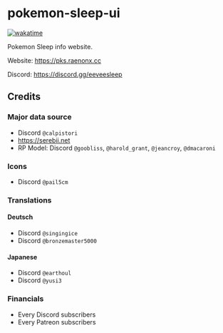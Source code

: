 # pokemon-sleep-ui

[![wakatime](https://wakatime.com/badge/user/9c3313d2-5936-4c7c-a318-28510e725dae/project/809a1333-d9ee-4528-aeec-32e6ff4ba693.svg?style=flat-square)](https://wakatime.com/badge/user/9c3313d2-5936-4c7c-a318-28510e725dae/project/809a1333-d9ee-4528-aeec-32e6ff4ba693)

Pokemon Sleep info website.

Website: https://pks.raenonx.cc

Discord: https://discord.gg/eeveesleep

## Credits

### Major data source

- Discord `@calpistori`
- https://serebii.net
- RP Model: Discord `@goobliss`, `@harold_grant`, `@jeancroy`, `@dmacaroni`

### Icons

- Discord `@pail5cm`

### Translations

#### Deutsch

- Discord `@singingice`
- Discord `@bronzemaster5000`

#### Japanese

- Discord `@earthoul`
- Discord `@yusi3`

### Financials

- Every Discord subscribers
- Every Patreon subscribers
